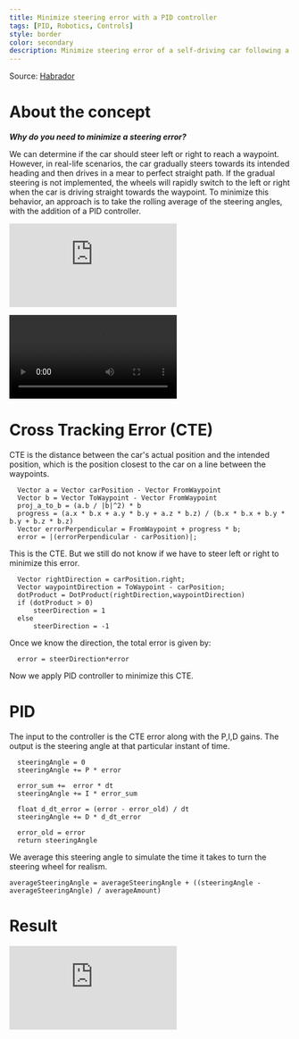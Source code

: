 ```yaml
---
title: Minimize steering error with a PID controller
tags: [PID, Robotics, Controls]
style: border
color: secondary
description: Minimize steering error of a self-driving car following a series of waypoints.
---
```


Source: [Habrador](https://www.habrador.com/tutorials/pid-controller/1-car-follow-path/)


# About the concept

***Why do you need to minimize a steering error?***

We can  determine if the car should steer left or right to reach a waypoint. However, in real-life scenarios, the car gradually steers towards its intended heading and then drives in a mear to perfect straight path. If the gradual steering is not implemented, the wheels will rapidly switch to the left or right when the car is driving straight towards the waypoint. To minimize this behavior, an approach is to take the rolling average of the steering angles, with the addition of a PID controller.

<iframe align="middle" src="https://user-images.githubusercontent.com/24211929/235016578-0dd0d6f1-bc26-4c44-bcae-62b372e075b8.mov" frameborder="0" allow="accelerometer; autoplay; clipboard-write; encrypted-media; gyroscope; picture-in-picture" allowfullscreen></iframe>

![Drunk Steering](https://user-images.githubusercontent.com/24211929/235016578-0dd0d6f1-bc26-4c44-bcae-62b372e075b8.mov)



# Cross Tracking Error (CTE)

CTE is the distance between the car's actual position and the intended position, which is the position closest to the car on a line between the waypoints.

```shell
  Vector a = Vector carPosition - Vector FromWaypoint
  Vector b = Vector ToWaypoint - Vector FromWaypoint
  proj_a_to_b = (a.b / |b|^2) * b
  progress = (a.x * b.x + a.y * b.y + a.z * b.z) / (b.x * b.x + b.y * b.y + b.z * b.z)
  Vector errorPerpendicular = FromWaypoint + progress * b;
  error = |(errorPerpendicular - carPosition)|;
```

This is the CTE. But we still do not know if we have to steer left or right to minimize this error.

```shell
  Vector rightDirection = carPosition.right;
  Vector waypointDirection = ToWaypoint - carPosition;
  dotProduct = DotProduct(rightDirection,waypointDirection)
  if (dotProduct > 0)
      steerDirection = 1
  else
      steerDirection = -1
```

Once we know the direction, the total error is given by:
```shell
  error = steerDirection*error
```

Now we apply PID controller to minimize this CTE.

# PID

The input to the controller is the CTE error along with the P,I,D gains. The output is the steering angle at that particular instant of time.

```shell
  steeringAngle = 0
  steeringAngle += P * error

  error_sum +=  error * dt
  steeringAngle += I * error_sum

  float d_dt_error = (error - error_old) / dt
  steeringAngle += D * d_dt_error

  error_old = error
  return steeringAngle
```

We average this steering angle to simulate the time it takes to turn the steering wheel for realism.

```shell
averageSteeringAngle = averageSteeringAngle + ((steeringAngle - averageSteeringAngle) / averageAmount)
```
# Result

<iframe align="middle" src="https://user-images.githubusercontent.com/24211929/235016579-95dd581d-aaea-47d0-8f94-b5fafc48b6b8.mov" frameborder="0" allow="accelerometer; autoplay; clipboard-write; encrypted-media; gyroscope; picture-in-picture" allowfullscreen></iframe>

